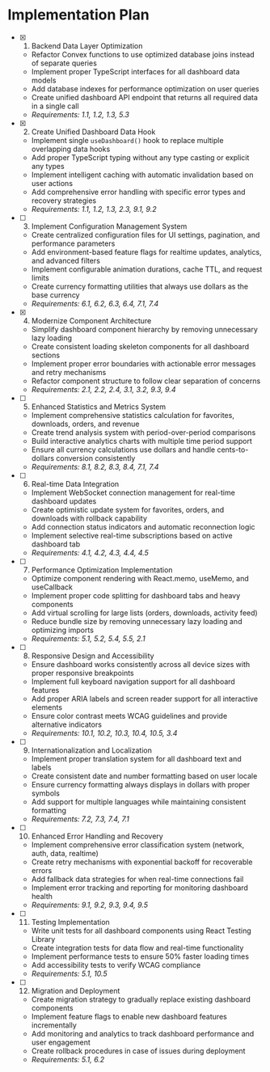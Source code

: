 # Implementation Plan

- [x] 1. Backend Data Layer Optimization
  - Refactor Convex functions to use optimized database joins instead of separate queries
  - Implement proper TypeScript interfaces for all dashboard data models
  - Add database indexes for performance optimization on user queries
  - Create unified dashboard API endpoint that returns all required data in a single call
  - _Requirements: 1.1, 1.2, 1.3, 5.3_

- [x] 2. Create Unified Dashboard Data Hook
  - Implement single `useDashboard()` hook to replace multiple overlapping data hooks
  - Add proper TypeScript typing without any type casting or explicit any types
  - Implement intelligent caching with automatic invalidation based on user actions
  - Add comprehensive error handling with specific error types and recovery strategies
  - _Requirements: 1.1, 1.2, 1.3, 2.3, 9.1, 9.2_

- [ ] 3. Implement Configuration Management System
  - Create centralized configuration files for UI settings, pagination, and performance parameters
  - Add environment-based feature flags for realtime updates, analytics, and advanced filters
  - Implement configurable animation durations, cache TTL, and request limits
  - Create currency formatting utilities that always use dollars as the base currency
  - _Requirements: 6.1, 6.2, 6.3, 6.4, 7.1, 7.4_

- [x] 4. Modernize Component Architecture
  - Simplify dashboard component hierarchy by removing unnecessary lazy loading
  - Create consistent loading skeleton components for all dashboard sections
  - Implement proper error boundaries with actionable error messages and retry mechanisms
  - Refactor component structure to follow clear separation of concerns
  - _Requirements: 2.1, 2.2, 2.4, 3.1, 3.2, 9.3, 9.4_

- [ ] 5. Enhanced Statistics and Metrics System
  - Implement comprehensive statistics calculation for favorites, downloads, orders, and revenue
  - Create trend analysis system with period-over-period comparisons
  - Build interactive analytics charts with multiple time period support
  - Ensure all currency calculations use dollars and handle cents-to-dollars conversion consistently
  - _Requirements: 8.1, 8.2, 8.3, 8.4, 7.1, 7.4_

- [ ] 6. Real-time Data Integration
  - Implement WebSocket connection management for real-time dashboard updates
  - Create optimistic update system for favorites, orders, and downloads with rollback capability
  - Add connection status indicators and automatic reconnection logic
  - Implement selective real-time subscriptions based on active dashboard tab
  - _Requirements: 4.1, 4.2, 4.3, 4.4, 4.5_

- [ ] 7. Performance Optimization Implementation
  - Optimize component rendering with React.memo, useMemo, and useCallback
  - Implement proper code splitting for dashboard tabs and heavy components
  - Add virtual scrolling for large lists (orders, downloads, activity feed)
  - Reduce bundle size by removing unnecessary lazy loading and optimizing imports
  - _Requirements: 5.1, 5.2, 5.4, 5.5, 2.1_

- [ ] 8. Responsive Design and Accessibility
  - Ensure dashboard works consistently across all device sizes with proper responsive breakpoints
  - Implement full keyboard navigation support for all dashboard features
  - Add proper ARIA labels and screen reader support for all interactive elements
  - Ensure color contrast meets WCAG guidelines and provide alternative indicators
  - _Requirements: 10.1, 10.2, 10.3, 10.4, 10.5, 3.4_

- [ ] 9. Internationalization and Localization
  - Implement proper translation system for all dashboard text and labels
  - Create consistent date and number formatting based on user locale
  - Ensure currency formatting always displays in dollars with proper symbols
  - Add support for multiple languages while maintaining consistent formatting
  - _Requirements: 7.2, 7.3, 7.4, 7.1_

- [ ] 10. Enhanced Error Handling and Recovery
  - Implement comprehensive error classification system (network, auth, data, realtime)
  - Create retry mechanisms with exponential backoff for recoverable errors
  - Add fallback data strategies for when real-time connections fail
  - Implement error tracking and reporting for monitoring dashboard health
  - _Requirements: 9.1, 9.2, 9.3, 9.4, 9.5_

- [ ] 11. Testing Implementation
  - Write unit tests for all dashboard components using React Testing Library
  - Create integration tests for data flow and real-time functionality
  - Implement performance tests to ensure 50% faster loading times
  - Add accessibility tests to verify WCAG compliance
  - _Requirements: 5.1, 10.5_

- [ ] 12. Migration and Deployment
  - Create migration strategy to gradually replace existing dashboard components
  - Implement feature flags to enable new dashboard features incrementally
  - Add monitoring and analytics to track dashboard performance and user engagement
  - Create rollback procedures in case of issues during deployment
  - _Requirements: 5.1, 6.2_
